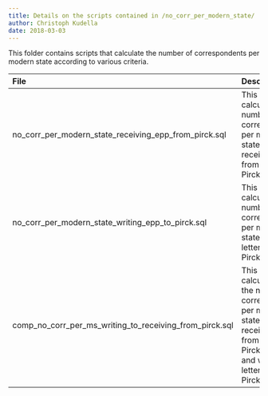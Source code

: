 ```yaml
---
title: Details on the scripts contained in /no_corr_per_modern_state/
author: Christoph Kudella
date: 2018-03-03
---
```

This folder contains scripts that calculate the number of correspondents per modern state according to various criteria.

| File | Description |
| :------------- | :------------- |
| no_corr_per_modern_state_receiving_epp_from_pirck.sql | This script calculates the number of correspondents per modern state who receive letters from Pirckheimer. |
| no_corr_per_modern_state_writing_epp_to_pirck.sql | This script calculates the number of correspondents per modern state who write letters to Pirckheimer. |
| comp_no_corr_per_ms_writing_to_receiving_from_pirck.sql | This script calculates both the number of correspondents per modern state who receive letters from Pirckheimer and who write letters to Pirckheimer. 